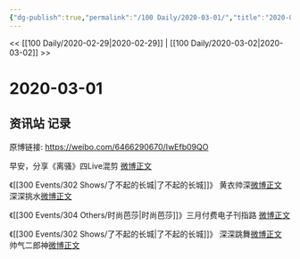 ```yaml
---
{"dg-publish":true,"permalink":"/100 Daily/2020-03-01/","title":"2020-03-01","created":"2023-04-03T12:29:45.177+08:00","updated":"2023-04-03T12:30:23.285+08:00"}
---
```



<< [[100 Daily/2020-02-29\|2020-02-29]] | [[100 Daily/2020-03-02\|2020-03-02]] >>

# 2020-03-01

## 资讯站 记录

原博链接: https://weibo.com/6466290670/IwEfb09QO

早安，分享《离骚》四Live混剪
[微博正文](https://m.weibo.cn/6466290670/4477585583482677)

《[[300 Events/302 Shows/了不起的长城\|了不起的长城]]》
黄衣帅深[微博正文](https://m.weibo.cn/6466290670/4477633595558358)
深深挑水[微博正文](https://m.weibo.cn/6466290670/4477639957782907)

《[[300 Events/304 Others/时尚芭莎\|时尚芭莎]]》三月付费电子刊指路
[微博正文](https://m.weibo.cn/6466290670/4477664263720225)

《[[300 Events/302 Shows/了不起的长城\|了不起的长城]]》
深深跳舞[微博正文](https://m.weibo.cn/6466290670/4477669087822862)
帅气二郎神[微博正文](https://m.weibo.cn/6466290670/4477694790400695)
